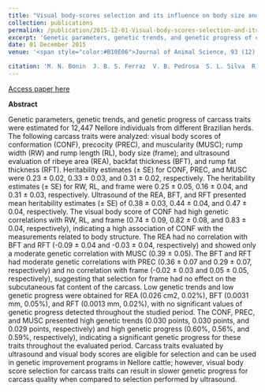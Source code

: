 ```yaml
---
title: "Visual body-scores selection and its influence on body size and ultrasound carcass traits in Nellore cattle"
collection: publications
permalink: /publication/2015-12-01-Visual-body-scores-selection-and-its-influence-on-body-size-and-ultrasound-carcass-traits-in-Nellore-cattle
excerpt: 'Genetic parameters, genetic trends, and genetic progress of carcass traits were estimated for 12,447 Nellore individuals from different Brazilian herds. Carcass traits evaluated by ultrasound and visual body scores are eligible for selection and can be used in genetic improvement programs in Nellore cattle'
date: 01 December 2015
venue: '<span style="color:#B10E06">Journal of Animal Science, 93 (12):5597–5606 </span>'

citation: 'M. N. Bonin  J. B. S. Ferraz  V. B. Pedrosa  S. L. Silva  R. C. Gomes  D. C. Cucco M. H. A. Santana  J. H. A. Campos  V. N. Barbosa  F. S. F. Castro  <b>F. J. Novais</b>  E. C. M. Oliveira (2015).Visual body-scores selection and its influence on body size and ultrasound carcass traits in Nellore cattle. Journal of Animal Science, Volume 93, Issue 12, December 2015, Pages 5597–5606.'
---
```


[Access paper here](https://doi.org/10.2527/jas.2015-9280)

<b>Abstract</b>

Genetic parameters, genetic trends, and genetic progress of carcass traits were estimated for 12,447 Nellore individuals from different Brazilian herds. The following carcass traits were analyzed: visual body scores of conformation (CONF), precocity (PREC), and muscularity (MUSC); rump width (RW) and rump length (RL), body size (frame); and ultrasound evaluation of ribeye area (REA), backfat thickness (BFT), and rump fat thickness (RFT). Heritability estimates (± SE) for CONF, PREC, and MUSC were 0.23 ± 0.02, 0.33 ± 0.03, and 0.31 ± 0.02, respectively. The heritability estimates (± SE) for RW, RL, and frame were 0.25 ± 0.05, 0.16 ± 0.04, and 0.31 ± 0.03, respectively. Ultrasound of the REA, BFT, and RFT presented mean heritability estimates (± SE) of 0.38 ± 0.03, 0.44 ± 0.04, and 0.47 ± 0.04, respectively. The visual body score of CONF had high genetic correlations with RW, RL, and frame (0.74 ± 0.09, 0.82 ± 0.08, and 0.83 ± 0.04, respectively), indicating a high association of CONF with the measurements related to body structure. The REA had no correlation with BFT and RFT (-0.09 ± 0.04 and -0.03 ± 0.04, respectively) and showed only a moderate genetic correlation with MUSC (0.39 ± 0.05). The BFT and RFT had moderate genetic correlations with PREC (0.36 ± 0.07 and 0.29 ± 0.07, respectively) and no correlation with frame (-0.02 ± 0.03 and 0.05 ± 0.05, respectively), suggesting that selection for frame had no effect on the subcutaneous fat content of the carcass. Low genetic trends and low genetic progress were obtained for REA (0.026 cm2, 0.02%), BFT (0.0031 mm, 0.05%), and RFT (0.0013 mm, 0.02%), with no significant values of genetic progress detected throughout the studied period. The CONF, PREC, and MUSC presented high genetic trends (0.030 points, 0.030 points, and 0.029 points, respectively) and high genetic progress (0.60%, 0.56%, and 0.59%, respectively), indicating a significant genetic progress for these traits throughout the evaluated period. Carcass traits evaluated by ultrasound and visual body scores are eligible for selection and can be used in genetic improvement programs in Nellore cattle; however, visual body score selection for carcass traits can result in slower genetic progress for carcass quality when compared to selection performed by ultrasound.
